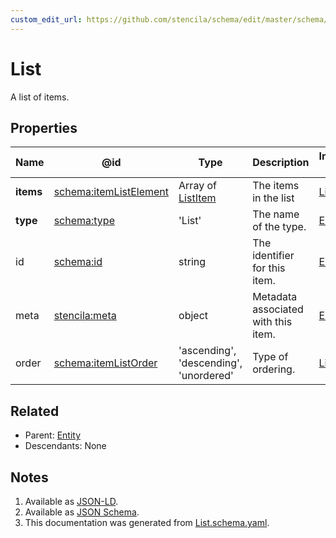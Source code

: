 ```yaml
---
custom_edit_url: https://github.com/stencila/schema/edit/master/schema/List.schema.yaml
---
```


# List

A list of items. 

## Properties

| Name      | @id                                                          | Type                                      | Description                         | Inherited from               |
| --------- | ------------------------------------------------------------ | ----------------------------------------- | ----------------------------------- | ---------------------------- |
| **items** | [schema:itemListElement](https://schema.org/itemListElement) | Array of [ListItem](../prose/ListItem.md) | The items in the list               | [List](../prose/List.md)     |
| **type**  | [schema:type](https://schema.org/type)                       | 'List'                                    | The name of the type.               | [Entity](../other/Entity.md) |
| id        | [schema:id](https://schema.org/id)                           | string                                    | The identifier for this item.       | [Entity](../other/Entity.md) |
| meta      | [stencila:meta](https://schema.stenci.la/meta.jsonld)        | object                                    | Metadata associated with this item. | [Entity](../other/Entity.md) |
| order     | [schema:itemListOrder](https://schema.org/itemListOrder)     | 'ascending', 'descending', 'unordered'    | Type of ordering.                   | [List](../prose/List.md)     |

## Related

-   Parent: [Entity](../other/Entity.md)
-   Descendants: None

## Notes

1.  Available as [JSON-LD](https://schema.stenci.la/ItemList.jsonld).
2.  Available as [JSON Schema](https://schema.stenci.la/v1/List.schema.json).
3.  This documentation was generated from [List.schema.yaml](https://github.com/stencila/schema/blob/master/schema/List.schema.yaml).
